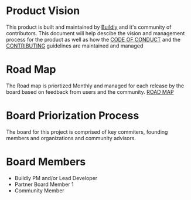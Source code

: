 # Product Vision
This product is built and maintained by [Buildly](https://buildly.io) and it's community of contributors.  This document will help descibe the vision and management process for the product as well as how the [CODE OF CONDUCT](CODE_OF_CONDUCT.md) and the [CONTRIBUTING](CONTRIBUTING.md) guidelines are maintained and managed

# Road Map
The Road map is priortized Monthly and managed for each release by the board based on feedback from users and the community.
[ROAD MAP](https://buildly.io/product/roadmap)

# Board Priorization Process
The board for this project is comprised of key commiters, founding members and organizations and community advisors.

# Board Members
 * Buildly PM and/or Lead Developer 
 * Partner Board Member 1
 * Community Member

